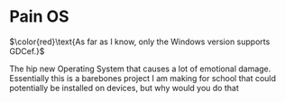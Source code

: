 # Pain OS

$\color{red}\text{As far as I know, only the Windows version supports GDCef.}$


The hip new Operating System that causes a lot of emotional damage. Essentially this is a barebones project I am making for school that could potentially be installed on devices, but why would you do that

